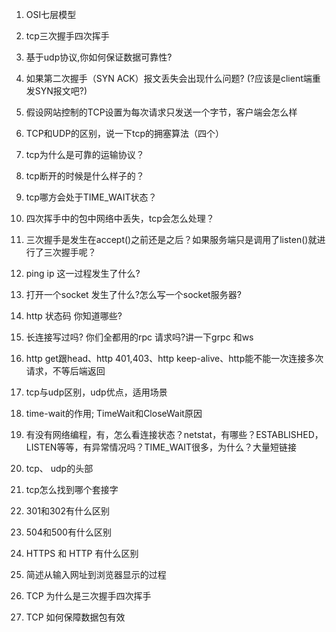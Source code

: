 1. OSI七层模型

2. tcp三次握手四次挥手

3. 基于udp协议,你如何保证数据可靠性?

4. 如果第二次握手（SYN ACK）报文丢失会出现什么问题?
    (?应该是client端重发SYN报文吧?)

5. 假设网站控制的TCP设置为每次请求只发送一个字节，客户端会怎么样

6. TCP和UDP的区别，说一下tcp的拥塞算法（四个）

7. tcp为什么是可靠的运输协议？

8. tcp断开的时候是什么样子的？

9. tcp哪方会处于TIME_WAIT状态？

10. 四次挥手中的包中网络中丢失，tcp会怎么处理？

11. 三次握手是发生在accept()之前还是之后？如果服务端只是调用了listen()就进行了三次握手呢？

12. ping ip 这一过程发生了什么?

13. 打开一个socket 发生了什么?怎么写一个socket服务器?

14. http 状态码 你知道哪些?

15. 长连接写过吗? 你们全都用的rpc 请求吗?讲一下grpc 和ws

16. http get跟head、http 401,403、http keep-alive、http能不能一次连接多次请求，不等后端返回

17. tcp与udp区别，udp优点，适用场景

18. time-wait的作用; TimeWait和CloseWait原因

19. 有没有网络编程，有，怎么看连接状态？netstat，有哪些？ESTABLISHED，LISTEN等等，有异常情况吗？TIME_WAIT很多，为什么？大量短链接


20. tcp、 udp的头部

21. tcp怎么找到哪个套接字

22. 301和302有什么区别

23. 504和500有什么区别

24. HTTPS 和 HTTP 有什么区别

25. 简述从输入网址到浏览器显示的过程

26. TCP 为什么是三次握手四次挥手

27. TCP 如何保障数据包有效


